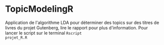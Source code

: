 # TopicModelingR

Application de l'algorithme LDA pour déterminer des topics sur des titres de livres du projet Gutenberg, lire le rapport pour plus d'information.
Pour lancer le script sur le terminal
<code>Rscript projet_R.R</code>
